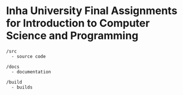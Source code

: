 # Inha University Final Assignments for Introduction to Computer Science and Programming

```
/src
  - source code
 
/docs
  - documentation

/build
  - builds
```


